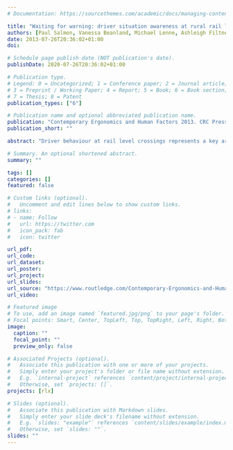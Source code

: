 ```yaml
---
# Documentation: https://sourcethemes.com/academic/docs/managing-content/

title: "Waiting for warning: driver situation awareness at rural rail level crossings"
authors: [Paul Salmon, Vanessa Beanland, Michael Lenne, Ashleigh Filtness, Neville Stanton]
date: 2013-07-26T20:36:02+01:00
doi: 

# Schedule page publish date (NOT publication's date).
publishDate: 2020-07-26T20:36:02+01:00

# Publication type.
# Legend: 0 = Uncategorized; 1 = Conference paper; 2 = Journal article;
# 3 = Preprint / Working Paper; 4 = Report; 5 = Book; 6 = Book section;
# 7 = Thesis; 8 = Patent
publication_types: ["6"]

# Publication name and optional abbreviated publication name.
publication: "Contemporary Ergonomics and Human Factors 2013. CRC Press"
publication_short: ""

abstract: "Driver behaviour at rail level crossings represents a key area for further research. This paper describes an on-road study comparing novice and experienced driver situation awareness at rural rail level crossings. Participants provided verbal protocols while driving a predetermined rural route incorporating ten rail level crossings. Driver situation awareness was assessed using a network analysis approach. The analysis revealed key differences between novice and experienced drivers situation awareness. In particular, the novice drivers seemed to be more reliant on rail level crossing warnings and their situation awareness was less focussed on the environment outside of the rail level crossing. In closing, the implications for rail level crossing safety are discussed."

# Summary. An optional shortened abstract.
summary: ""

tags: []
categories: []
featured: false

# Custom links (optional).
#   Uncomment and edit lines below to show custom links.
# links:
# - name: Follow
#   url: https://twitter.com
#   icon_pack: fab
#   icon: twitter

url_pdf:
url_code:
url_dataset:
url_poster:
url_project:
url_slides:
url_source: "https://www.routledge.com/Contemporary-Ergonomics-and-Human-Factors-2013-Proceedings-of-the-international/author/p/book/9780203744581"
url_video:

# Featured image
# To use, add an image named `featured.jpg/png` to your page's folder. 
# Focal points: Smart, Center, TopLeft, Top, TopRight, Left, Right, BottomLeft, Bottom, BottomRight.
image:
  caption: ""
  focal_point: ""
  preview_only: false

# Associated Projects (optional).
#   Associate this publication with one or more of your projects.
#   Simply enter your project's folder or file name without extension.
#   E.g. `internal-project` references `content/project/internal-project/index.md`.
#   Otherwise, set `projects: []`.
projects: [rlx]

# Slides (optional).
#   Associate this publication with Markdown slides.
#   Simply enter your slide deck's filename without extension.
#   E.g. `slides: "example"` references `content/slides/example/index.md`.
#   Otherwise, set `slides: ""`.
slides: ""
---
```

